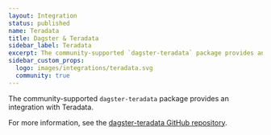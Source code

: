 ```yaml
---
layout: Integration
status: published
name: Teradata
title: Dagster & Teradata
sidebar_label: Teradata
excerpt: The community-supported `dagster-teradata` package provides an integration with Teradata.
sidebar_custom_props:
  logo: images/integrations/teradata.svg
  community: true
---
```


The community-supported `dagster-teradata` package provides an integration with Teradata.

For more information, see the [dagster-teradata GitHub repository](https://github.com/dagster-io/community-integrations/tree/main/libraries/dagster-teradata).
